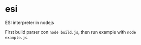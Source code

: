 esi
===

ESI interpreter in nodejs

First build parser con ```node build.js```, then run example with ```node example.js```.
